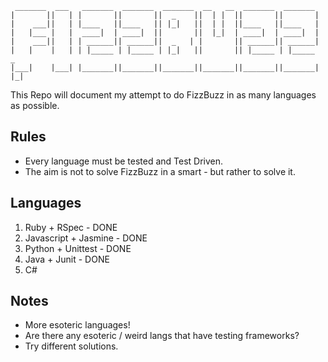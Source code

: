 ```
 _______  ___   _______  _______  _______  __   __  _______  _______
|       ||   | |       ||       ||  _    ||  | |  ||       ||       |
|    ___||   | |____   ||____   || |_|   ||  | |  ||____   ||____   |
|   |___ |   |  ____|  | ____|  ||       ||  |_|  | ____|  | ____|  |
|    ___||   | | ______|| ______||  _   | |       || ______|| ______|
|   |    |   | | |_____ | |_____ | |_|   ||       || |_____ | |_____   _
|___|    |___| |_______||_______||_______||_______||_______||_______| |_|
```

This Repo will document my attempt to do FizzBuzz in as many languages as possible.

## Rules

* Every language must be tested and Test Driven.
* The aim is not to solve FizzBuzz in a smart - but rather to solve it.


## Languages

1. Ruby + RSpec - DONE
2. Javascript + Jasmine - DONE
3. Python + Unittest - DONE
4. Java + Junit - DONE
5. C#


## Notes

* More esoteric languages!
 * Are there any esoteric / weird langs that have testing frameworks?
* Try different solutions.

